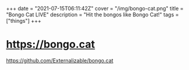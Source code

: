 +++
date = "2021-07-15T06:11:42Z"
cover = "/img/bongo-cat.png"
title = "Bongo Cat LIVE"
description = "Hit the bongos like Bongo Cat!"
tags = ["things"]
+++
# https://bongo.cat
https://github.com/Externalizable/bongo.cat